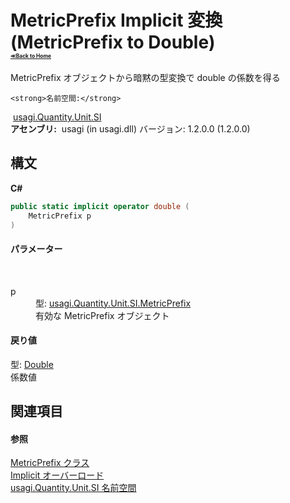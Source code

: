 # MetricPrefix&nbsp;Implicit 変換 (MetricPrefix to Double)<div style="font-size:30%"><a href="https://github.com/usagi/usagi.cs/blob/master/docs/Home.md">≪Back to Home</a></div> 

MetricPrefix オブジェクトから暗黙の型変換で double の係数を得る


    <strong>名前空間:</strong>
&nbsp;<a href="N_usagi_Quantity_Unit_SI.md">usagi.Quantity.Unit.SI</a><br /><strong>アセンブリ:</strong>
&nbsp;usagi (in usagi.dll) バージョン: 1.2.0.0 (1.2.0.0)

## 構文

**C#**<br />
``` C#
public static implicit operator double (
	MetricPrefix p
)
```


#### パラメーター
&nbsp;<dl><dt>p</dt><dd>型: <a href="T_usagi_Quantity_Unit_SI_MetricPrefix.md">usagi.Quantity.Unit.SI.MetricPrefix</a><br />有効な MetricPrefix オブジェクト</dd></dl>

#### 戻り値
型: <a href="http://msdn2.microsoft.com/ja-jp/library/643eft0t" target="_blank">Double</a><br />係数値

## 関連項目


#### 参照
<a href="T_usagi_Quantity_Unit_SI_MetricPrefix.md">MetricPrefix クラス</a><br /><a href="Overload_usagi_Quantity_Unit_SI_MetricPrefix_op_Implicit.md">Implicit オーバーロード</a><br /><a href="N_usagi_Quantity_Unit_SI.md">usagi.Quantity.Unit.SI 名前空間</a><br />